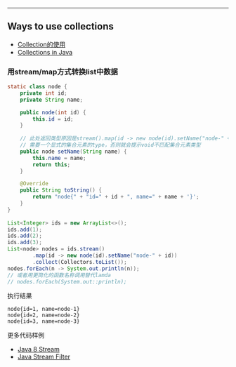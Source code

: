 ***

## Ways to use collections
+ [Collection的使用](https://www.javatpoint.com/collections-in-java)
+ [Collections in Java](https://howtodoinjava.com/java-collections/)

### 用stream/map方式转换list中数据
```java 
static class node {
    private int id;
    private String name;

    public node(int id) {
        this.id = id;
    }
    
    // 此处返回类型原因是stream().map(id -> new node(id).setName("node-" + id))
    // 需要一个显式的集合元素的type，否则就会提示void不匹配集合元素类型
    public node setName(String name) {
        this.name = name;
        return this;
    }

    @Override
    public String toString() {
        return "node{" + "id=" + id + ", name=" + name + '}';
    }
}
    
List<Integer> ids = new ArrayList<>();
ids.add(1);
ids.add(2);
ids.add(3);
List<node> nodes = ids.stream()
        .map(id -> new node(id).setName("node-" + id))
        .collect(Collectors.toList());
nodes.forEach(n -> System.out.println(n));
// 或者用更简化的函数名称调用替代lamda
// nodes.forEach(System.out::println);
``` 
执行结果
```
node{id=1, name=node-1}
node{id=2, name=node-2}
node{id=3, name=node-3}
```
更多代码样例
+ [Java 8 Stream](https://www.javatpoint.com/java-8-stream)       
+ [Java Stream Filter](https://www.javatpoint.com/java-8-stream-filter)

